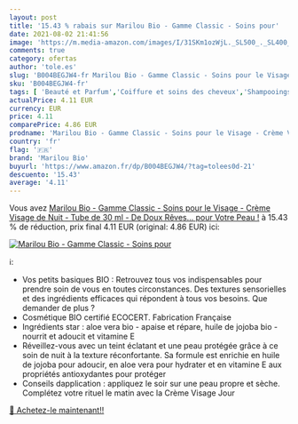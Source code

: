 ```yaml
---
layout: post
title: '15.43 % rabais sur Marilou Bio - Gamme Classic - Soins pour'
date: 2021-08-02 21:41:56
image: 'https://m.media-amazon.com/images/I/31SKm1ozWjL._SL500_._SL400_.jpg'
comments: true
category: ofertas
author: 'tole.es'
slug: 'B004BEGJW4-fr Marilou Bio - Gamme Classic - Soins pour le Visage - Crème...'
sku: 'B004BEGJW4-fr'
tags: [ 'Beauté et Parfum','Coiffure et soins des cheveux','Shampooings','Soins des cheveux','marilou bio', ]
actualPrice: 4.11 EUR
currency: EUR
price: 4.11
comparePrice: 4.86 EUR
prodname: 'Marilou Bio - Gamme Classic - Soins pour le Visage - Crème Visage de Nuit - Tube de 30 ml - De Doux Rêves... pour Votre Peau !'
country: 'fr'
flag: '🇫🇷'
brand: 'Marilou Bio'
buyurl: 'https://www.amazon.fr/dp/B004BEGJW4/?tag=tolees0d-21'
descuento: '15.43'
average: '4.11'
---
```


Vous avez [Marilou Bio - Gamme Classic - Soins pour le Visage - Crème Visage de Nuit - Tube de 30 ml - De Doux Rêves... pour Votre Peau !](https://www.amazon.fr/dp/B004BEGJW4/?tag=tolees0d-21)  à  15.43 % de réduction, prix final  4.11 EUR (original: 4.86 EUR) ici:

[![Marilou Bio - Gamme Classic - Soins pour](https://m.media-amazon.com/images/I/31SKm1ozWjL._SL500_._SL400_.jpg)](https://www.amazon.fr/dp/B004BEGJW4/?tag=tolees0d-21)

ℹ️:

- Vos petits basiques BIO : Retrouvez tous vos indispensables pour prendre soin de vous en toutes circonstances. Des textures sensorielles et des ingrédients efficaces qui répondent à tous vos besoins. Que demander de plus ?
- Cosmétique BIO certifié ECOCERT. Fabrication Française
- Ingrédients star : aloe vera bio - apaise et répare, huile de jojoba bio - nourrit et adoucit et vitamine E
- Réveillez-vous avec un teint éclatant et une peau protégée grâce à ce soin de nuit à la texture réconfortante. Sa formule est enrichie en huile de jojoba pour adoucir, en aloe vera pour hydrater et en vitamine E aux propriétés antioxydantes pour protéger
- Conseils dapplication : appliquez le soir sur une peau propre et sèche. Complétez votre rituel le matin avec la Crème Visage Jour

[🛒 Achetez-le maintenant!!](https://www.amazon.fr/dp/B004BEGJW4/?tag=tolees0d-21)
